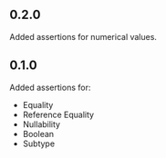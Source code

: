 ## 0.2.0
Added assertions for numerical values.

## 0.1.0

Added assertions for:
* Equality
* Reference Equality
* Nullability
* Boolean
* Subtype
